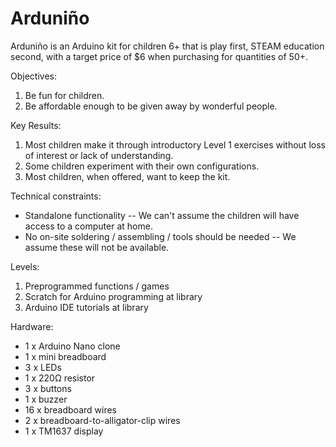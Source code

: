 # Arduniño
Arduniño is an Arduino kit for children 6+ that is play first, STEAM education second, with a target price of $6 when purchasing for quantities of 50+.

Objectives:
1) Be fun for children.
2) Be affordable enough to be given away by wonderful people.

Key Results:
1) Most children make it through introductory Level 1 exercises without loss of interest or lack of understanding.
2) Some children experiment with their own configurations.
3) Most children, when offered, want to keep the kit.

Technical constraints:
- Standalone functionality -- We can't assume the children will have access to a computer at home.
- No on-site soldering / assembling / tools should be needed -- We assume these will not be available.

Levels:
1) Preprogrammed functions / games
2) Scratch for Arduino programming at library
3) Arduino IDE tutorials at library

Hardware:
- 1 x Arduino Nano clone
- 1 x mini breadboard
- 3 x LEDs
- 1 x 220Ω resistor
- 3 x buttons
- 1 x buzzer
- 16 x breadboard wires
- 2 x breadboard-to-alligator-clip wires
- 1 x TM1637 display
